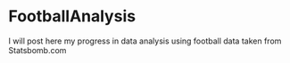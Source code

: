 # FootballAnalysis
I will post here my progress in data analysis using football data taken from Statsbomb.com
